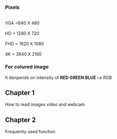 ### Pixels
<br>VGA =640 X 480</br>
<br>HD = 1280 X 720</br>
<br>FHD = 1920 X 1080</br>
<br>4K = 3840 X 2160</br>

### For colured image

It denpends on intensity of <B>RED GREEN BLUE</B> i.e RGB

## Chapter 1
How to read images video and webcam

## Chapter 2
Frequently used function